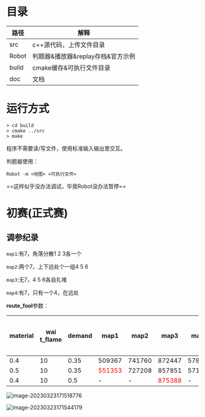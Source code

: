 #  目录

| 路径  | 解释                              |
| ----- | --------------------------------- |
| src   | c++源代码，上传文件目录           |
| Robot | 判题器&播放器&replay存档&官方示例 |
| build | cmake缓存&可执行文件目录          |
| doc   | 文档                              |



# 运行方式

```
> cd build
> cmake ../src
> make
```



程序不需要读/写文件，使用标准输入输出里交互。

判题器使用：

```
Robot -m <地图> <可执行文件>
```

==这样似乎没办法调试，毕竟Robot没办法暂停==



# 初赛(正式赛)

## 调参纪录 

`map1`:有7，角落分散1 2 3各一个

`map2`:两个7，上下远处个一组4 5 6

`map3`:无7，4 5 6各自扎堆

`map4`:有7，只有一个4，在远处

**route_fool**参数：

| material | wai t_flame | demand | map1                            | map2   | map3                            | map4   | 总分                             | 其他逻辑 |
| -------- | ----------- | ------ | ------------------------------- | ------ | ------------------------------- | ------ | -------------------------------- | -------- |
| 0.4      | 10          | 0.35   | 509367                          | 741760 | 872447                          | 578181 | <font color='red'>2701755</font> |          |
| 0.5      | 10          | 0.35   | <font color='red'>551353</font> | 727208 | 857851                          | 571735 | 2708147                          |          |
| 0.4      | 10          | 0.5    | -                               | -      | <font color='red'>875388</font> | -      | 26-                              |          |





![image-20230323171518776](/home/xv_rong/.config/Typora/typora-user-images/image-20230323171518776.png)

![image-20230323171544179](/home/xv_rong/.config/Typora/typora-user-images/image-20230323171544179.png)
